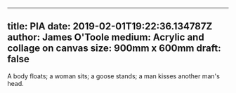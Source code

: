 
---
title: PIA
date: 2019-02-01T19:22:36.134787Z
author: James O'Toole
medium: Acrylic and collage on canvas
size: 900mm x 600mm
draft: false
---

A body floats; a woman sits; a goose stands; a man kisses another man's head.
